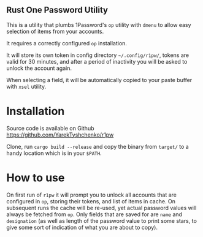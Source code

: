 Rust One Password Utility
-------------------------

This is a utility that plumbs 1Password's `op` utility with `dmenu` to
allow easy selection of items from your accounts.

It requires a correctly configured `op` installation.

It will store its own token in config directory `~/.config/r1pw/`,
tokens are valid for 30 minutes, and after a period of inactivity you
will be asked to unlock the account again.

When selecting a field, it will be automatically copied to your paste
buffer with `xsel` utility.

Installation
============
Source code is available on Github https://github.com/YarekTyshchenko/r1pw

Clone, run `cargo build --release` and copy the binary from `target/`
to a handy location which is in your `$PATH`.

How to use
==========

On first run of `r1pw` it will prompt you to unlock all accounts that
are configured in `op`, storing their tokens, and list of items in
cache. On subsequent runs the cache will be re-used, yet actual
password values will always be fetched from `op`. Only fields that are
saved for are `name` and `designation` (as well as length of the
password value to print some stars, to give some sort of indication of
what you are about to copy).
